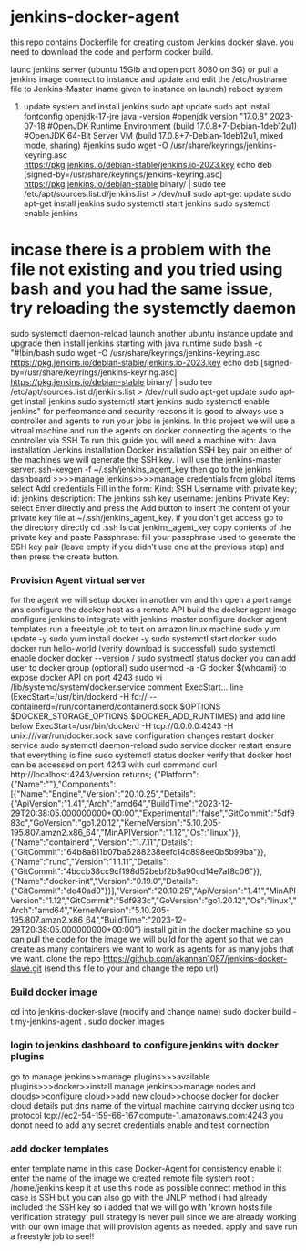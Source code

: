 # jenkins-docker-agent

this repo contains Dockerfile for creating custom Jenkins docker slave.
you need to download the code and perform docker build.


launc jenkins server (ubuntu 15Gib and open port 8080 on SG) or pull a jenkins image
connect to instance and update and edit the /etc/hostname file to Jenkins-Master (name given to instance on launch)
reboot system
1. update system and install jenkins
sudo apt update
sudo apt install fontconfig openjdk-17-jre
java -version
#openjdk version "17.0.8" 2023-07-18
#OpenJDK Runtime Environment (build 17.0.8+7-Debian-1deb12u1)
#OpenJDK 64-Bit Server VM (build 17.0.8+7-Debian-1deb12u1, mixed mode, sharing)
#jenkins
sudo wget -O /usr/share/keyrings/jenkins-keyring.asc \
https://pkg.jenkins.io/debian-stable/jenkins.io-2023.key
echo deb [signed-by=/usr/share/keyrings/jenkins-keyring.asc] \
https://pkg.jenkins.io/debian-stable binary/ | sudo tee \
/etc/apt/sources.list.d/jenkins.list > /dev/null
sudo apt-get update
sudo apt-get install jenkins
sudo systemctl start jenkins
sudo systemctl enable jenkins
# incase there is a problem with the file not existing and you tried using bash and you had the same issue, try reloading the systemctly daemon
sudo systemctl daemon-reload
launch another ubuntu instance 
update and upgrade then install jenkins starting with java 
runtime
sudo bash -c "#!bin/bash
sudo wget -O /usr/share/keyrings/jenkins-keyring.asc \
https://pkg.jenkins.io/debian-stable/jenkins.io-2023.key
echo deb [signed-by=/usr/share/keyrings/jenkins-keyring.asc] \
https://pkg.jenkins.io/debian-stable binary/ | sudo tee \
/etc/apt/sources.list.d/jenkins.list > /dev/null
sudo apt-get update
sudo apt-get install jenkins
sudo systemctl start jenkins
sudo systemctl enable jenkins"
for perfeomance and security reasons it is good to always use a controller and agents to run your jobs in jenkins. In this project we will use a vitrual machine and run the agents on docker connecting the agents to the controller via SSH
To run this guide you will need a machine with:
Java installation
Jenkins installation
Docker installation
SSH key pair
on either of the machines we will generate the SSH key. I will use the jenkins-master server.
   ssh-keygen -f ~/.ssh/jenkins_agent_key
then go to the jenkins dashboard >>>>manage jenkins>>>>manage credentials
from global items select Add credentials
Fill in the form:
Kind: SSH Username with private key;
id: jenkins
description: The jenkins ssh key
username: jenkins
Private Key: select Enter directly and press the Add button to insert the content of your private key file at ~/.ssh/jenkins_agent_key. if you don't get access go to the directory directly
cd .ssh 
ls
cat jenkins_agent_key
copy contents of the private key and paste
Passphrase: fill your passphrase used to generate the SSH key pair (leave empty if you didn’t use one at the previous step) and then press the create button.
### Provision Agent virtual server
for the agent we will setup docker in another vm and thn open a port range ans configure the docker host as a remote API
build the docker agent image
configure jenkins to integrate with jenkins-master
configure docker agent templates
run a freestyle job to test
on amazon linux machine
  sudo yum update -y
 sudo yum install docker -y
 sudo systemctl start docker
 sudo docker run hello-world (verify download is successful)
 sudo systemctl enable docker
 docker --version / sudo systmectl status docker
 you can add user to docker group (optional)
sudo usermod -a -G docker $(whoami)
to expose docker API on port 4243
 sudo vi /lib/systemd/system/docker.service
 comment ExecStart... line 
 (ExecStart=/usr/bin/dockerd -H fd:// --containerd=/run/containerd/containerd.sock $OPTIONS $DOCKER_STORAGE_OPTIONS $DOCKER_ADD_RUNTIMES)
 and add line below
  ExecStart=/usr/bin/dockerd -H tcp://0.0.0.0:4243 -H unix:///var/run/docker.sock
  save configuration changes restart docker service
  sudo systemctl daemon-reload
  sudo service docker restart
  ensure that everything is fine
  sudo systemctl status docker
  verify that docker host can be accessed on port 4243 with curl command
    curl http://localhost:4243/version
   returns;
  {"Platform":{"Name":""},"Components":[{"Name":"Engine","Version":"20.10.25","Details":{"ApiVersion":"1.41","Arch":"amd64","BuildTime":"2023-12-29T20:38:05.000000000+00:00","Experimental":"false","GitCommit":"5df983c","GoVersion":"go1.20.12","KernelVersion":"5.10.205-195.807.amzn2.x86_64","MinAPIVersion":"1.12","Os":"linux"}},{"Name":"containerd","Version":"1.7.11","Details":{"GitCommit":"64b8a811b07ba6288238eefc14d898ee0b5b99ba"}},{"Name":"runc","Version":"1.1.11","Details":{"GitCommit":"4bccb38cc9cf198d52bebf2b3a90cd14e7af8c06"}},{"Name":"docker-init","Version":"0.19.0","Details":{"GitCommit":"de40ad0"}}],"Version":"20.10.25","ApiVersion":"1.41","MinAPIVersion":"1.12","GitCommit":"5df983c","GoVersion":"go1.20.12","Os":"linux","Arch":"amd64","KernelVersion":"5.10.205-195.807.amzn2.x86_64","BuildTime":"2023-12-29T20:38:05.000000000+00:00"}
  install git in the docker machine so you can pull the code for the image we will build for the agent so that we can create as many containers we want to work as agents for as many jobs that we want.
  clone the repo  https://github.com/akannan1087/jenkins-docker-slave.git (send this file to your and change the repo url)
  ### Build docker image
cd into jenkins-docker-slave (modify and change name)
sudo docker build -t my-jenkins-agent .
sudo docker images
  ### login to jenkins dashboard to configure jenkins with docker plugins
  go to manage jenkins>>manage plugins>>>available plugins>>>docker>>install
  manage jenkins>>manage nodes and clouds>>configure cloud>>add new cloud>>choose docker
  for docker cloud details put dns name of the virtual machine carrying docker using tcp protocol
  tcp://ec2-54-159-66-167.compute-1.amazonaws.com:4243
  you donot need to add any secret credentials
  enable and test connection
  ### add docker templates
  enter template name in this case Docker-Agent for consistency
  enable it
  enter the name of the image we created
  remote file system root : /home/jenkins
  keep it at use this node as possible
  connect method in this case is SSH but you can also go with the JNLP method
  i had already included the SSH key so i added that
  we will go with 'known hosts file verification strategy'
  pull strategy is never pull since we are already working with our own image that will provision agents as needed.
  apply and save
  run a freestyle job to see!!
